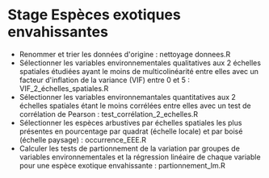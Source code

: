 # Stage Espèces exotiques envahissantes

- Renommer et trier les données d'origine : nettoyage donnees.R
- Sélectionner les variables environnementales qualitatives aux 2 échelles spatiales étudiées ayant le moins de multicolinéarité entre elles avec un facteur d'inflation de la variance (VIF) entre 0 et 5 : VIF_2_échelles_spatiales.R
- Sélectionner les variables environnemantales quantitatives aux 2 échelles spatiales étant le moins corrélées entre elles avec un test de corrélation de Pearson : test_corrélation_2_echelles.R
- Sélectionner les espèces arbustives par échelles spatiales les plus présentes en pourcentage par quadrat (échelle locale) et par boisé (échelle paysage) : occurrence_EEE.R
- Calculer les tests de partionnement de la variation par groupes de variables environnementales et la régression linéaire de chaque variable pour une espèce exotique envahissante : partionnement_lm.R
